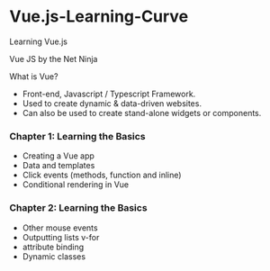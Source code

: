 # Vue.js-Learning-Curve
Learning Vue.js

Vue JS by the Net Ninja

What is Vue?
- Front-end, Javascript / Typescript Framework.
- Used to create dynamic & data-driven websites.
- Can also be used to create stand-alone widgets or components.

### Chapter 1: Learning the Basics

- Creating a Vue app
- Data and templates 
- Click events (methods, function and inline)
- Conditional rendering in Vue

### Chapter 2: Learning the Basics

- Other mouse events
- Outputting lists v-for
- attribute binding
- Dynamic classes

